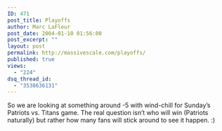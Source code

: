 ```yaml
---
ID: 471
post_title: Playoffs
author: Marc LaFleur
post_date: 2004-01-10 01:56:00
post_excerpt: ""
layout: post
permalink: http://massivescale.com/playoffs/
published: true
views:
  - "224"
dsq_thread_id:
  - "3538636131"
---
```

<div class="Section1"> <p>So we are looking at something around -5 with wind-chill for Sunday&rsquo;s Patriots vs. Titans game. The real question isn&rsquo;t who will win (Patriots naturally) but rather how many fans will stick around to see it happen. :)&nbsp;</p></div>